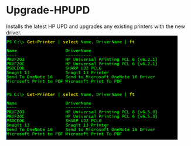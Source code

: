 # Upgrade-HPUPD
Installs the latest HP UPD and upgrades any existing printers with the new driver.
![SCREENSHOT](1.jpg)
